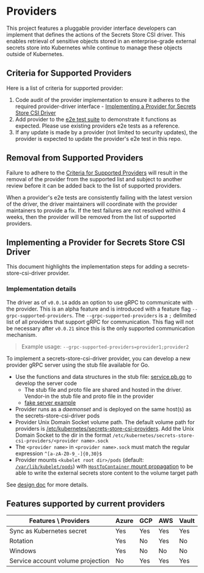 # Providers

This project features a pluggable provider interface developers can implement that defines the actions of the Secrets Store CSI driver. This enables retrieval of sensitive objects stored in an enterprise-grade external secrets store into Kubernetes while continue to manage these objects outside of Kubernetes.

## Criteria for Supported Providers

Here is a list of criteria for supported provider:

1. Code audit of the provider implementation to ensure it adheres to the required provider-driver interface - [Implementing a Provider for Secrets Store CSI Driver](#implementing-a-provider-for-secrets-store-csi-driver)
2. Add provider to the [e2e test suite](https://github.com/kubernetes-sigs/secrets-store-csi-driver/tree/master/test/bats) to demonstrate it functions as expected. Please use existing providers e2e tests as a reference.
3. If any update is made by a provider (not limited to security updates), the provider is expected to update the provider's e2e test in this repo.

## Removal from Supported Providers

Failure to adhere to the [Criteria for Supported Providers](#criteria-for-supported-providers) will result in the removal of the provider from the supported list and subject to another review before it can be added back to the list of supported providers.

When a provider's e2e tests are consistently failing with the latest version of the driver, the driver maintainers will coordinate with the provider maintainers to provide a fix. If the test failures are not resolved within 4 weeks, then the provider will be removed from the list of supported providers.

## Implementing a Provider for Secrets Store CSI Driver

This document highlights the implementation steps for adding a secrets-store-csi-driver provider.

### Implementation details

The driver as of `v0.0.14` adds an option to use gRPC to communicate with the provider. This is an alpha feature and is introduced with a feature flag `--grpc-supported-providers`. The `--grpc-supported-providers` is a `;` delimited list of all providers that support gRPC for communication. This flag will not be necessary after `v0.0.21` since this is the only supported communication mechanism.

> Example usage: `--grpc-supported-providers=provider1;provider2`

To implement a secrets-store-csi-driver provider, you can develop a new provider gRPC server using the stub file available for Go.

- Use the functions and data structures in the stub file: [service.pb.go](https://github.com/kubernetes-sigs/secrets-store-csi-driver/blob/master/provider/v1alpha1/service.pb.go) to develop the server code
  - The stub file and proto file are shared and hosted in the driver. Vendor-in the stub file and proto file in the provider
  - [fake server example](https://github.com/kubernetes-sigs/secrets-store-csi-driver/blob/master/provider/fake/fake_server.go)
- Provider runs as a *daemonset* and is deployed on the same host(s) as the secrets-store-csi-driver pods
- Provider Unix Domain Socket volume path. The default volume path for providers is [/etc/kubernetes/secrets-store-csi-providers](https://github.com/kubernetes-sigs/secrets-store-csi-driver/blob/v0.0.14/deploy/secrets-store-csi-driver.yaml#L88-L89). Add the Unix Domain Socket to the dir in the format `/etc/kubernetes/secrets-store-csi-providers/<provider name>.sock`
- The `<provider name>` in `<provider name>.sock` must match the regular expression `^[a-zA-Z0-9_-]{0,30}$`
- Provider mounts `<kubelet root dir>/pods` (default: [`/var/lib/kubelet/pods`](https://github.com/kubernetes-sigs/secrets-store-csi-driver/blob/v0.0.14/deploy/secrets-store-csi-driver.yaml#L86-L87)) with [`HostToContainer` mount propagation](https://kubernetes-csi.github.io/docs/deploying.html#driver-volume-mounts) to be able to write the external secrets store content to the volume target path

See [design doc](https://docs.google.com/document/d/10-RHUJGM0oMN88AZNxjOmGz0NsWAvOYrWUEV-FbLWyw/edit?usp=sharing) for more details.

## Features supported by current providers

| Features \ Providers               | Azure | GCP   | AWS   | Vault |
| ---------------------------------- | ----- | ----- | ----- | ----- |
| Sync as Kubernetes secret          | Yes   | Yes   | Yes   | Yes   |
| Rotation                           | Yes   | No    | Yes   | No    |
| Windows                            | Yes   | No    | No    | No    |
| Service account volume projection  | No    | Yes   | Yes   | Yes   |